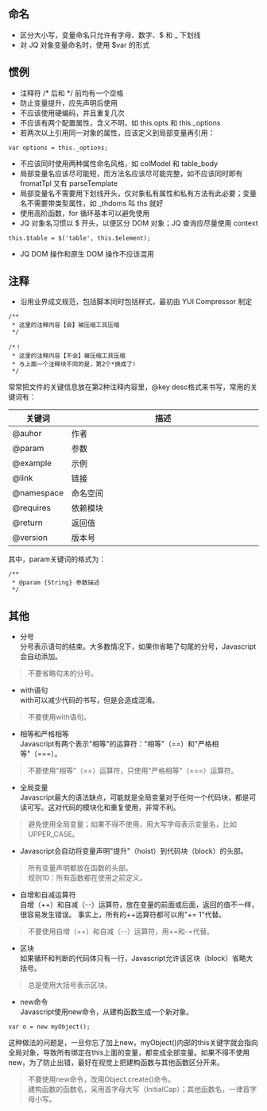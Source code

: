 ## 命名
- 区分大小写，变量命名只允许有字母、数字、$ 和 _ 下划线
- 对 JQ 对象变量命名时，使用 $var 的形式

## 惯例
- 注释符 \/* 后和 */ 前均有一个空格
- 防止变量提升，应先声明后使用
- 不应该使用硬编码，并且重复几次
- 不应该有两个配置属性，含义不明，如 this.opts 和 this._options
- 若两次以上引用同一对象的属性，应该定义到局部变量再引用：
```
var options = this._options;
```
- 不应该同时使用两种属性命名风格，如 colModel 和 table_body
- 局部变量名应该尽可能短，而方法名应该尽可能完整，如不应该同时即有 fromatTpl 又有 parseTemplate
- 局部变量名不需要用下划线开头，仅对象私有属性和私有方法有此必要；变量名不需要带类型属性，如 _thdoms 叫 ths 就好
- 使用高阶函数，for 循环基本可以避免使用
- JQ 对象名习惯以 $ 开头，以便区分 DOM 对象；JQ 查询应尽量使用 context
```
this.$table = $('table', this.$element);
```
- JQ DOM 操作和原生 DOM 操作不应该混用

## 注释
- 沿用业界成文规范，包括脚本同时包括样式，最初由 YUI Compressor 制定
```
/**
 * 这里的注释内容【会】被压缩工具压缩
 */

/*！
 * 这里的注释内容【不会】被压缩工具压缩
 * 与上面一个注释块不同的是，第2个*换成了!
 */
```

常常把文件的关键信息放在第2种注释内容里，@key desc格式来书写，常用的关键词有：

<table>
    <thead>
      <tr>
          <th width="15%">关键词</th><th width="85%">描述</th>
      </tr>
    </thead>
    <tbody>
      <tr>
          <td>@auhor</td><td>作者</td>
      </tr>
      <tr>
          <td>@param</td><td>参数</td>
      </tr>
      <tr>
          <td>@example</td><td>示例</td>
      </tr>
      <tr>
          <td>@link</td><td>链接</td>
      </tr>
      <tr>
          <td>@namespace</td><td>命名空间</td>
      </tr>
      <tr>
          <td>@requires</td><td>依赖模块</td>
      </tr>
      <tr>
          <td>@return</td><td>返回值</td>
      </tr>
      <tr>
          <td>@version</td><td>版本号</td>
      </tr>
    </tbody>
</table>

其中，param关键词的格式为：
```
/**
 * @param {String} 参数描述
 */
```

## 其他
- 分号  
分号表示语句的结束。大多数情况下，如果你省略了句尾的分号，Javascript会自动添加。
> 不要省略句末的分号。

- with语句  
with可以减少代码的书写，但是会造成混淆。
> 不要使用with语句。

- 相等和严格相等  
Javascript有两个表示"相等"的运算符："相等"（==）和"严格相等"（===）。
> 不要使用"相等"（==）运算符，只使用"严格相等"（===）运算符。

- 全局变量   
Javascript最大的语法缺点，可能就是全局变量对于任何一个代码块，都是可读可写。这对代码的模块化和重复使用，非常不利。
> 避免使用全局变量；如果不得不使用，用大写字母表示变量名，比如UPPER_CASE。

- Javascript会自动将变量声明"提升"（hoist）到代码块（block）的头部。  
> 所有变量声明都放在函数的头部。  
> 规则10：所有函数都在使用之前定义。

- 自增和自减运算符   
自增（++）和自减（--）运算符，放在变量的前面或后面，返回的值不一样，很容易发生错误。
事实上，所有的++运算符都可以用"+= 1"代替。
> 不要使用自增（++）和自减（--）运算符，用+=和-=代替。

- 区块  
如果循环和判断的代码体只有一行，Javascript允许该区块（block）省略大括号。
> 总是使用大括号表示区块。

- new命令   
Javascript使用new命令，从建构函数生成一个新对象。
```
var o = new myObject();
```
这种做法的问题是，一旦你忘了加上new，myObject()内部的this关键字就会指向全局对象，导致所有绑定在this上面的变量，都变成全部变量。如果不得不使用new，为了防止出错，最好在视觉上把建构函数与其他函数区分开来。
> 不要使用new命令，改用Object.create()命令。  
> 建构函数的函数名，采用首字母大写（InitialCap）；其他函数名，一律首字母小写。
